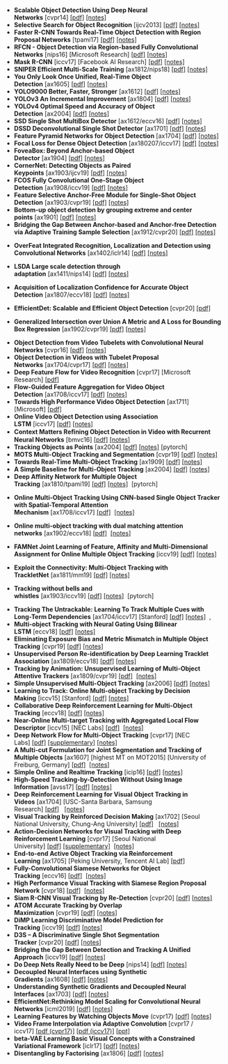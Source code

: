 
<ul>
<li><strong>Scalable Object Detection Using Deep Neural Networks</strong>&nbsp;[cvpr14]&nbsp;<a href="1/Scalable%20Object%20Detection%20Using%20Deep%20Neural%20Networks%20cvpr14.pdf">[pdf]</a>&nbsp;<a href="1/Scalable%20Object%20Detection%20Using%20Deep%20Neural%20Networks%20cvpr14.pdf">[notes]</a></li>
<li><strong>Selective Search for Object Recognition</strong>&nbsp;[ijcv2013]&nbsp;<a href="1/Selective%20Search%20for%20Object%20Recognition%20ijcv2013.pdf">[pdf]</a>&nbsp;<a href="1/Selective%20Search%20for%20Object%20Recognition%20ijcv2013.pdf">[notes]</a></li>

<li><strong>Faster R-CNN Towards Real-Time Object Detection with Region Proposal Networks</strong>&nbsp;[tpami17]&nbsp;<a href="1/Faster%20R-CNN%20Towards%20Real-Time%20Object%20Detection%20with%20Region%20Proposal%20Networks%20tpami17%20ax16_1.pdf">[pdf]</a>&nbsp;<a href="1/Faster_R-CNN.pdf">[notes]</a></li>
<li><strong>RFCN - Object Detection via Region-based Fully Convolutional Networks</strong>&nbsp;[nips16] [Microsoft Research]&nbsp;<a href="1/RFCN-Object%20Detection%20via%20Region-based%20Fully%20Convolutional%20Networks%20nips16.pdf">[pdf]</a>&nbsp;<a href="1/RFCN.pdf">[notes]</a></li>
<li><strong>Mask R-CNN</strong>&nbsp;[iccv17] [Facebook AI Research]&nbsp;<a href="1/Mask%20R-CNN%20ax17_4%20iccv17.pdf">[pdf]</a>&nbsp;<a href="1/Mask%20R-CNN%20ax17_4%20iccv17.pdf">[notes]</a>&nbsp;&nbsp;&nbsp;</li>
<li><strong>SNIPER Efficient Multi-Scale Training</strong>&nbsp;[ax1812/nips18]&nbsp;<a href="1/SNIPER%20Efficient%20Multi-Scale%20Training%20ax181213%20nips18.pdf">[pdf]</a>&nbsp;<a href="1/SNIPER%20Efficient%20Multi-Scale%20Training%20ax181213%20nips18.pdf">[notes]</a>&nbsp;</li>

<li><strong>You Only Look Once Unified, Real-Time Object Detection</strong>&nbsp;[ax1605]&nbsp;<a href="1/You%20Only%20Look%20Once%20Unified,%20Real-Time%20Object%20Detection%20ax1605.pdf">[pdf]</a>&nbsp;<a href="1/You%20Only%20Look%20Once%20Unified,%20Real-Time%20Object%20Detection%20ax1605.pdf">[notes]</a></li>
<li><strong>YOLO9000 Better, Faster, Stronger</strong>&nbsp;[ax1612]&nbsp;<a href="1/YOLO9000%20Better,%20Faster,%20Stronger%20ax16_12.pdf">[pdf]</a>&nbsp;<a href="1/YOLO9000%20Better,%20Faster,%20Stronger%20ax16_12.pdf">[notes]</a></li>
<li><strong>YOLOv3 An Incremental Improvement</strong>&nbsp;[ax1804]&nbsp;<a href="1/YOLOv3%20An%20Incremental%20Improvement%20ax180408.pdf">[pdf]</a>&nbsp;<a href="1/YOLOv3%20An%20Incremental%20Improvement%20ax180408.pdf">[notes]</a></li>
<li><strong>YOLOv4 Optimal Speed and Accuracy of Object Detection</strong>&nbsp;[ax2004]&nbsp;<a href="1/YOLOV4_Optimal%20Speed%20and%20Accuracy%20of%20Object%20Detection%20ax200423.pdf">[pdf]</a>&nbsp;<a href="1/YOLOV4_Optimal%20Speed%20and%20Accuracy%20of%20Object%20Detection%20ax200423.pdf">[notes]</a>&nbsp;</li>

<li><strong>SSD Single Shot MultiBox Detector</strong>&nbsp;[ax1612/eccv16]&nbsp;<a href="1/SSD%20Single%20Shot%20MultiBox%20Detector%20eccv16_ax16_12.pdf">[pdf]</a>&nbsp;<a href="1/SSD.pdf">[notes]</a></li>
<li><strong>DSSD Deconvolutional Single Shot Detector</strong>&nbsp;[ax1701]&nbsp;<a href="1/DSSD%20Deconvolutional%20Single%20Shot%20Detector%20ax1701.06659.pdf">[pdf]</a>&nbsp;<a href="1/DSSD.pdf">[notes]</a></li>

<li><strong>Feature Pyramid Networks for Object Detection</strong>&nbsp;[ax1704]&nbsp;<a href="1/Feature%20Pyramid%20Networks%20for%20Object%20Detection%20ax170419.pdf">[pdf]</a>&nbsp;<a href="1/FPN.pdf">[notes]</a></li>
<li><strong>Focal Loss for Dense Object Detection</strong>&nbsp;[ax180207/iccv17]&nbsp;<a href="1/Focal%20Loss%20for%20Dense%20Object%20Detection%20ax180207%20iccv17.pdf">[pdf]</a>&nbsp;<a href="1/focal_loss.pdf">[notes]</a></li>

<li><strong>FoveaBox: Beyond Anchor-based Object Detector</strong>&nbsp;[ax1904]&nbsp;<a href="1/FoveaBox%20Beyond%20Anchor-based%20Object%20Detector%20ax1904.03797.pdf">[pdf]</a>&nbsp;<a href="1/FoveaBox%20Beyond%20Anchor-based%20Object%20Detector%20ax1904.03797.pdf">[notes]</a>&nbsp;</li>
<li><strong>CornerNet: Detecting Objects as Paired Keypoints</strong>&nbsp;[ax1903/ijcv19]&nbsp;<a href="1/CornerNet%20Detecting%20Objects%20as%20Paired%20Keypoints%20ax1903%20ijcv19.pdf">[pdf]</a>&nbsp;<a href="1/CornerNet%20Detecting%20Objects%20as%20Paired%20Keypoints%20ax1903%20ijcv19.pdf">[notes]</a>&nbsp;</li>
<li><strong>FCOS Fully Convolutional One-Stage Object Detection</strong>&nbsp;[ax1908/iccv19]&nbsp;<a href="1/FCOS%20Fully%20Convolutional%20One-Stage%20Object%20Detection%20ax1908%20iccv19.pdf">[pdf]</a>&nbsp;<a href="1/FCOS%20Fully%20Convolutional%20One-Stage%20Object%20Detection%20ax1908%20iccv19.pdf">[notes]</a>&nbsp;&nbsp;&nbsp;&nbsp;&nbsp;</li>
<li><strong>Feature Selective Anchor-Free Module for Single-Shot Object Detection</strong>&nbsp;[ax1903/cvpr19]&nbsp;<a href="1/Feature%20Selective%20Anchor-Free%20Module%20for%20Single-Shot%20Object%20Detection%20ax1903.00621%20cvpr19.pdf">[pdf]</a>&nbsp;<a href="1/Feature%20Selective%20Anchor-Free%20Module%20for%20Single-Shot%20Object%20Detection%20ax1903.00621%20cvpr19.pdf">[notes]</a>&nbsp;</li>
<li><strong>Bottom-up object detection by grouping extreme and center points</strong>&nbsp;[ax1901]&nbsp;<a href="1/Bottom-up%20object%20detection%20by%20grouping%20extreme%20and%20center%20points%201901.08043.pdf">[pdf]</a>&nbsp;<a href="1/Bottom-up%20object%20detection%20by%20grouping%20extreme%20and%20center%20points%201901.08043.pdf">[notes]</a>&nbsp;</li>
<li><strong>Bridging the Gap Between Anchor-based and Anchor-free Detection via Adaptive Training Sample Selection</strong>&nbsp;[ax1912/cvpr20]&nbsp;<a href="1/Bridging%20the%20Gap%20Between%20Anchor-based%20and%20Anchor-free%20Detection%20via%20Adaptive%20Training%20Sample%20Selection%201912.02424%20cvpr20.pdf">[pdf]</a>&nbsp;<a href="1/Bridging%20the%20Gap%20Between%20Anchor-based%20and%20Anchor-free%20Detection%20via%20Adaptive%20Training%20Sample%20Selection%201912.02424%20cvpr20.pdf">[notes]</a>&nbsp;</li>

<li>
<p><strong>OverFeat Integrated Recognition, Localization and Detection using Convolutional Networks</strong>&nbsp;[ax1402/iclr14]&nbsp;<a href="1/OverFeat%20Integrated%20Recognition,%20Localization%20and%20Detection%20using%20Convolutional%20Networks%20ax1402%20iclr14.pdf">[pdf]</a>&nbsp;<a href="1/OverFeat%20Integrated%20Recognition,%20Localization%20and%20Detection%20using%20Convolutional%20Networks%20ax1402%20iclr14.pdf">[notes]</a></p>
</li>
<li>
<p><strong>LSDA Large scale detection through adaptation</strong>&nbsp;[ax1411/nips14]&nbsp;<a href="1/LSDA%20Large%20scale%20detection%20through%20adaptation%20nips14%20ax14_11.pdf">[pdf]</a>&nbsp;<a href="1/LSDA%20Large%20scale%20detection%20through%20adaptation%20nips14%20ax14_11.pdf">[notes]</a></p>
</li>
<li>
<p><strong>Acquisition of Localization Confidence for Accurate Object Detection</strong>&nbsp;[ax1807/eccv18]&nbsp;<a href="1/1.pdf">[pdf]</a>&nbsp;<a href="1/IOU-Net.pdf">[notes]</a>&nbsp;</p>
</li>
<li>
<p><strong>EfficientDet: Scalable and Efficient Object Detection</strong>&nbsp;[cvpr20]&nbsp;<a href="1/EfficientDet_Scalable%20and%20efficient%20object%20detection.pdf">[pdf]</a></p>
</li>
<li>
<p><strong>Generalized Intersection over Union A Metric and A Loss for Bounding Box Regression</strong>&nbsp;[ax1902/cvpr19]&nbsp;<a href="1/Generalized%20Intersection%20over%20Union%20A%20Metric%20and%20A%20Loss%20for%20Bounding%20Box%20Regression%201902.09630%20cvpr19.pdf">[pdf]</a>&nbsp;<a href="1/Generalized%20Intersection%20over%20Union%20A%20Metric%20and%20A%20Loss%20for%20Bounding%20Box%20Regression%201902.09630%20cvpr19.pdf">[notes]</a>&nbsp;&nbsp;</p>
</li>

<li><strong>Object Detection from Video Tubelets with Convolutional Neural Networks</strong>&nbsp;[cvpr16]&nbsp;<a href="1/Object_Detection_from_Video_Tubelets_with_Convolutional_Neural_Networks_CVPR16.pdf">[pdf]</a>&nbsp;<a href="1/Object_Detection_from_Video_Tubelets_with_Convolutional_Neural_Networks_CVPR16.pdf">[notes]</a></li>
<li><strong>Object Detection in Videos with Tubelet Proposal Networks</strong>&nbsp;[ax1704/cvpr17]&nbsp;<a href="1/Object_Detection_in_Videos_with_Tubelet_Proposal_Networks_ax1704_cvpr17.pdf">[pdf]</a>&nbsp;<a href="1/Object_Detection_in_Videos_with_Tubelet_Proposal_Networks_ax1704_cvpr17.pdf">[notes]</a></li>

<li><strong>Deep Feature Flow for Video Recognition</strong>&nbsp;[cvpr17] [Microsoft Research]&nbsp;<a href="1/Deep%20Feature%20Flow%20For%20Video%20Recognition%20cvpr17.pdf">[pdf]</a>&nbsp;&nbsp;</li>
<li><strong>Flow-Guided Feature Aggregation for Video Object Detection</strong>&nbsp;[ax1708/iccv17]&nbsp;<a href="1/Flow-Guided%20Feature%20Aggregation%20for%20Video%20Object%20Detection%20ax1708%20iccv17.pdf">[pdf]</a>&nbsp;<a href="1/Flow-Guided%20Feature%20Aggregation%20for%20Video%20Object%20Detection%20ax1708%20iccv17.pdf">[notes]</a></li>
<li><strong>Towards High Performance Video Object Detection</strong>&nbsp;[ax1711] [Microsoft]&nbsp;<a href="1/2.pdf">[pdf]</a></li>

<li><strong>Online Video Object Detection using Association LSTM</strong>&nbsp;[iccv17]&nbsp;<a href="1/Online%20Video%20Object%20Detection%20using%20Association%20LSTM%20iccv17.pdf">[pdf]</a>&nbsp;<a href="1/Online%20Video%20Object%20Detection%20using%20Association%20LSTM%20iccv17.pdf">[notes]</a></li>
<li><strong>Context Matters Reﬁning Object Detection in Video with Recurrent Neural Networks</strong>&nbsp;[bmvc16]&nbsp;<a href="1/Context%20Matters%20Re%EF%AC%81ning%20Object%20Detection%20in%20Video%20with%20Recurrent%20Neural%20Networks%20bmvc16.pdf">[pdf]</a>&nbsp;<a href="1/Context%20Matters%20Re%EF%AC%81ning%20Object%20Detection%20in%20Video%20with%20Recurrent%20Neural%20Networks%20bmvc16.pdf">[notes]</a></li>

<li><strong>Tracking Objects as Points</strong>&nbsp;[ax2004]&nbsp;<a href="1/Tracking%20Objects%20as%20Points%202004.01177.pdf">[pdf]</a>&nbsp;<a href="1/Tracking%20Objects%20as%20Points%202004.01177.pdf">[notes]</a>&nbsp;[pytorch]</li>

<li><strong>MOTS Multi-Object Tracking and Segmentation</strong>&nbsp;[cvpr19]&nbsp;<a href="1/MOTS%20Multi-Object%20Tracking%20and%20Segmentation%20ax1904%20cvpr19.pdf">[pdf]</a>&nbsp;<a href="1/MOTS%20Multi-Object%20Tracking%20and%20Segmentation%20ax1904%20cvpr19.pdf">[notes]</a>&nbsp;&nbsp;</li>
<li><strong>Towards Real-Time Multi-Object Tracking</strong>&nbsp;[ax1909]&nbsp;<a href="1/Towards%20Real-Time%20Multi-Object%20Tracking%20ax1909.12605v1.pdf">[pdf]</a>&nbsp;<a href="1/Towards%20Real-Time%20Multi-Object%20Tracking%20ax1909.12605v1.pdf">[notes]</a></li>
<li><strong>A Simple Baseline for Multi-Object Tracking</strong>&nbsp;[ax2004]&nbsp;<a href="1/A%20Simple%20Baseline%20for%20Multi-Object%20Tracking%202004.01888.pdf">[pdf]</a>&nbsp;<a href="1/A%20Simple%20Baseline%20for%20Multi-Object%20Tracking%202004.01888.pdf">[notes]</a>&nbsp;</li>

<li><strong>Deep Affinity Network for Multiple Object Tracking</strong>&nbsp;[ax1810/tpami19]&nbsp;<a href="1/Deep%20Affinity%20Network%20for%20Multiple%20Object%20Tracking%20ax1810.11780%20tpami19.pdf">[pdf]</a>&nbsp;<a href="1/Deep%20Affinity%20Network%20for%20Multiple%20Object%20Tracking%20ax1810.11780%20tpami19.pdf">[notes]</a>&nbsp;&nbsp;[pytorch]</li>

<li>
<p><strong>Online Multi-Object Tracking Using CNN-based Single Object Tracker with Spatial-Temporal Attention Mechanism</strong>&nbsp;[ax1708/iccv17]&nbsp;<a href="1/Online%20Multi-Object%20Tracking%20Using%20CNN-based%20Single%20Object%20Tracker%20with%20Spatial-Temporal%20Attention%20Mechanism%201708.02843%20iccv17.pdf">[pdf]</a>&nbsp;&nbsp;<a href="1/Online%20Multi-Object%20Tracking%20Using%20CNN-based%20Single%20Object%20Tracker%20with%20Spatial-Temporal%20Attention%20Mechanism%201708.02843%20iccv17.pdf">[notes]</a></p>
</li>
<li>
<p><strong>Online multi-object tracking with dual matching attention networks</strong>&nbsp;[ax1902/eccv18]&nbsp;<a href="1/Online%20multi-object%20tracking%20with%20dual%20matching%20attention%20networks%201902.00749%20eccv18.pdf">[pdf]</a>&nbsp;&nbsp;<a href="1/Online%20multi-object%20tracking%20with%20dual%20matching%20attention%20networks%201902.00749%20eccv18.pdf">[notes]</a>&nbsp;</p>
</li>
<li>
<p><strong>FAMNet Joint Learning of Feature, Affinity and Multi-Dimensional Assignment for Online Multiple Object Tracking</strong>&nbsp;[iccv19]&nbsp;<a href="1/FAMNet%20Joint%20Learning%20of%20Feature,%20Affinity%20and%20Multi-Dimensional%20Assignment%20for%20Online%20Multiple%20Object%20Tracking%20iccv19.pdf">[pdf]</a>&nbsp;<a href="1/FAMNet%20Joint%20Learning%20of%20Feature,%20Affinity%20and%20Multi-Dimensional%20Assignment%20for%20Online%20Multiple%20Object%20Tracking%20iccv19.pdf">[notes]</a></p>
</li>
<li>
<p><strong>Exploit the Connectivity: Multi-Object Tracking with TrackletNet</strong>&nbsp;[ax1811/mm19]&nbsp;<a href="1/Exploit%20the%20Connectivity%20Multi-Object%20Tracking%20with%20TrackletNet%20ax1811.07258%20mm19.pdf">[pdf]</a>&nbsp;<a href="1/Exploit%20the%20Connectivity%20Multi-Object%20Tracking%20with%20TrackletNet%20ax1811.07258%20mm19.pdf">[notes]</a></p>
</li>
<li>
<p><strong>Tracking without bells and whistles</strong>&nbsp;[ax1903/iccv19]&nbsp;<a href="1/Tracking%20without%20bells%20and%20whistles%20ax1903.05625%20iccv19.pdf">[pdf]</a>&nbsp;<a href="1/Tracking%20without%20bells%20and%20whistles%20ax1903.05625%20iccv19.pdf">[notes]</a>&nbsp;&nbsp;[pytorch]</p>
</li>

<li><strong>Tracking The Untrackable: Learning To Track Multiple Cues with Long-Term Dependencies</strong>&nbsp;[ax1704/iccv17] [Stanford]&nbsp;<a href="1/Tracking%20The%20Untrackable%20Learning%20To%20Track%20Multiple%20Cues%20with%20Long-Term%20Dependencies%20ax17_4_iccv17.pdf">[pdf]</a>&nbsp;<a href="1/Tracking_The_Untrackable_Learning_To_Track_Multiple_Cues_with_Long-Term_Dependencies.pdf">[notes]</a>&nbsp;&nbsp;,</li>
<li><strong>Multi-object Tracking with Neural Gating Using Bilinear LSTM</strong>&nbsp;[eccv18]&nbsp;<a href="1/Multi-object%20Tracking%20with%20Neural%20Gating%20Using%20Bilinear%20LSTM_eccv18.pdf">[pdf]</a>&nbsp;<a href="1/Multi-object%20Tracking%20with%20Neural%20Gating%20Using%20Bilinear%20LSTM_eccv18.pdf">[notes]</a></li>
<li><strong>Eliminating Exposure Bias and Metric Mismatch in Multiple Object Tracking</strong>&nbsp;[cvpr19]&nbsp;<a href="1/Eliminating%20Exposure%20Bias%20and%20Metric%20Mismatch%20in%20Multiple%20Object%20Tracking%20cvpr19.pdf">[pdf]</a>&nbsp;<a href="1/Eliminating%20Exposure%20Bias%20and%20Metric%20Mismatch%20in%20Multiple%20Object%20Tracking%20cvpr19.pdf">[notes]</a>&nbsp;</li>

<li><strong>Unsupervised Person Re-identification by Deep Learning Tracklet Association</strong>&nbsp;[ax1809/eccv18]&nbsp;<a href="1/Unsupervised%20Person%20Re-identification%20by%20Deep%20Learning%20Tracklet%20Association%201809.02874%20eccv18.pdf">[pdf]</a>&nbsp;<a href="1/Unsupervised%20Person%20Re-identification%20by%20Deep%20Learning%20Tracklet%20Association%201809.02874%20eccv18.pdf">[notes]</a></li>
<li><strong>Tracking by Animation: Unsupervised Learning of Multi-Object Attentive Trackers</strong>&nbsp;[ax1809/cvpr19]&nbsp;<a href="1/Tracking%20by%20Animation%20Unsupervised%20Learning%20of%20Multi-Object%20Attentive%20Trackers%20cvpr19%20ax1809.03137.pdf">[pdf]</a>&nbsp;&nbsp;<a href="1/Tracking%20by%20Animation%20Unsupervised%20Learning%20of%20Multi-Object%20Attentive%20Trackers%20cvpr19%20ax1809.03137.pdf">[notes]</a>&nbsp;</li>
<li><strong>Simple Unsupervised Multi-Object Tracking</strong>&nbsp;[ax2006]&nbsp;<a href="1/Simple%20Unsupervised%20Multi-Object%20Tracking%202006.02609.pdf">[pdf]</a>&nbsp;<a href="1/Simple%20Unsupervised%20Multi-Object%20Tracking%202006.02609.pdf">[notes]</a></li>

<li><strong>Learning to Track: Online Multi-object Tracking by Decision Making</strong>&nbsp;[iccv15] [Stanford]&nbsp;<a href="1/Learning%20to%20Track%20Online%20Multi-object%20Tracking%20by%20Decision%20Making%20%20iccv15.pdf">[pdf]</a>&nbsp;<a href="1/Learning_to_Track_Online_Multi-object_Tracking_by_Decision_Making__iccv15.pdf">[notes]</a>&nbsp;&nbsp;</li>
<li><strong>Collaborative Deep Reinforcement Learning for Multi-Object Tracking</strong>&nbsp;[eccv18]&nbsp;<a href="1/Collaborative%20Deep%20Reinforcement%20Learning%20for%20Multi-Object%20Tracking_eccv18.pdf">[pdf]</a>&nbsp;<a href="1/Collaborative%20Deep%20Reinforcement%20Learning%20for%20Multi-Object%20Tracking_eccv18.pdf">[notes]</a></li>

<li><strong>Near-Online Multi-target Tracking with Aggregated Local Flow Descriptor</strong>&nbsp;[iccv15] [NEC Labs]&nbsp;<a href="1/Near-online%20multi-target%20tracking%20with%20aggregated%20local%20%EF%AC%82ow%20descriptor%20iccv15.pdf">[pdf]</a>&nbsp;&nbsp;<a href="1/NOMT.pdf">[notes]</a></li>
<li><strong>Deep Network Flow for Multi-Object Tracking</strong>&nbsp;[cvpr17] [NEC Labs]&nbsp;<a href="1/Deep%20Network%20Flow%20for%20Multi-Object%20Tracking%20cvpr17.pdf">[pdf]</a>&nbsp;<a href="1/Deep%20Network%20Flow%20for%20Multi-Object%20Tracking%20cvpr17_supplemental.pdf">[supplementary]</a>&nbsp;<a href="1/Deep%20Network%20Flow%20for%20Multi-Object%20Tracking%20cvpr17.pdf">[notes]</a></li>

<li><strong>A Multi-cut Formulation for Joint Segmentation and Tracking of Multiple Objects</strong>&nbsp;[ax1607] [highest MT on MOT2015] [University of Freiburg, Germany]&nbsp;<a href="1/A%20Multi-cut%20Formulation%20for%20Joint%20Segmentation%20and%20Tracking%20of%20Multiple%20Objects%20ax16_9%20%5Bbest%20MT%20on%20MOT15%5D.pdf">[pdf]</a>&nbsp;&nbsp;<a href="1/A_Multi-cut_Formulation_for_Joint_Segmentation_and_Tracking_of_Multiple_Objects.pdf">[notes]</a></li>

<li><strong>Simple Online and Realtime Tracking</strong>&nbsp;[icip16]&nbsp;<a href="1/Simple%20Online%20and%20Realtime%20Tracking%20ax1707%20icip16.pdf">[pdf]</a>&nbsp;<a href="1/Simple%20Online%20and%20Realtime%20Tracking%20ax1707%20icip16.pdf">[notes]</a>&nbsp;</li>
<li><strong>High-Speed Tracking-by-Detection Without Using Image Information</strong>&nbsp;[avss17]&nbsp;<a href="1/High-Speed%20Tracking-by-Detection%20Without%20Using%20Image%20Information%20avss17.pdf">[pdf]</a>&nbsp;<a href="1/High-Speed%20Tracking-by-Detection%20Without%20Using%20Image%20Information%20avss17.pdf">[notes]</a>&nbsp;</li>

<li><strong>Deep Reinforcement Learning for Visual Object Tracking in Videos</strong>&nbsp;[ax1704] [USC-Santa Barbara, Samsung Research]&nbsp;<a href="1/Deep%20Reinforcement%20Learning%20for%20Visual%20Object%20Tracking%20in%20Videos%20ax17_4.pdf">[pdf]</a>&nbsp;&nbsp;&nbsp;<a href="1/Deep_Reinforcement_Learning_for_Visual_Object_Tracking_in_Videos.pdf">[notes]</a></li>
<li><strong>Visual Tracking by Reinforced Decision Making</strong>&nbsp;[ax1702] [Seoul National University, Chung-Ang University]&nbsp;<a href="1/Visual%20Tracking%20by%20Reinforced%20Decision%20Making%20ax17_2.pdf">[pdf]</a>&nbsp;&nbsp;&nbsp;<a href="1/Visual_Tracking_by_Reinforced_Decision_Making_ax17.pdf">[notes]</a></li>
<li><strong>Action-Decision Networks for Visual Tracking with Deep Reinforcement Learning</strong>&nbsp;[cvpr17] [Seoul National University]&nbsp;<a href="1/Action-Decision%20Networks%20for%20Visual%20Tracking%20with%20Deep%20Reinforcement%20Learning%20%20cvpr17%20supplementary.pdf">[pdf]</a>&nbsp;<a href="1/Action-Decision%20Networks%20for%20Visual%20Tracking%20with%20Deep%20Reinforcement%20Learning%20%20cvpr17.pdf">[supplementary]</a>&nbsp;&nbsp;<a href="1/Action-Decision_Networks_for_Visual_Tracking_with_Deep_Reinforcement_Learning_cvpr17.pdf">[notes]</a>&nbsp;</li>
<li><strong>End-to-end Active Object Tracking via Reinforcement Learning</strong>&nbsp;[ax1705] [Peking University, Tencent AI Lab]&nbsp;<a href="1/End-to-end%20Active%20Object%20Tracking%20via%20Reinforcement%20Learning%20ax17_5.pdf">[pdf]</a>&nbsp;</li>

<li><strong>Fully-Convolutional Siamese Networks for Object Tracking</strong>&nbsp;[eccv16]&nbsp;<a href="1/Fully-Convolutional%20Siamese%20Networks%20for%20Object%20Tracking%20eccv16_9.pdf">[pdf]</a>&nbsp;&nbsp;<a href="1/SiameseFC.pdf">[notes]</a></li>
<li><strong>High Performance Visual Tracking with Siamese Region Proposal Network</strong>&nbsp;[cvpr18]&nbsp;<a href="1/High%20Performance%20Visual%20Tracking%20with%20Siamese%20Region%20Proposal%20Network_cvpr18.pdf">[pdf]</a>&nbsp;&nbsp;<a href="1/High%20Performance%20Visual%20Tracking%20with%20Siamese%20Region%20Proposal%20Network_cvpr18.pdf">[notes]</a></li>
<li><strong>Siam R-CNN Visual Tracking by Re-Detection</strong>&nbsp;[cvpr20]&nbsp;<a href="1/Siam%20R-CNN%20Visual%20Tracking%20by%20Re-Detection%201911.12836%20cvpr20.pdf">[pdf]</a>&nbsp;<a href="1/Siam%20R-CNN%20Visual%20Tracking%20by%20Re-Detection%201911.12836%20cvpr20.pdf">[notes]</a>&nbsp;&nbsp;</li>

<li><strong>ATOM Accurate Tracking by Overlap Maximization</strong>&nbsp;[cvpr19]&nbsp;<a href="1/ATOM%20Accurate%20Tracking%20by%20Overlap%20Maximization%20ax1811.07628%20cvpr19.pdf">[pdf]</a>&nbsp;<a href="1/ATOM%20Accurate%20Tracking%20by%20Overlap%20Maximization%20ax1811.07628%20cvpr19.pdf">[notes]</a>&nbsp;</li>
<li><strong>DiMP Learning Discriminative Model Prediction for Tracking</strong>&nbsp;[iccv19]&nbsp;<a href="1/DiMP%20Learning%20Discriminative%20Model%20Prediction%20for%20Tracking%20ax1904.07220%20iccv19.pdf">[pdf]</a>&nbsp;<a href="1/DiMP%20Learning%20Discriminative%20Model%20Prediction%20for%20Tracking%20ax1904.07220%20iccv19.pdf">[notes]</a>&nbsp;</li>
<li><strong>D3S &ndash; A Discriminative Single Shot Segmentation Tracker</strong>&nbsp;[cvpr20]&nbsp;<a href="1/D3S%20%E2%80%93%20A%20Discriminative%20Single%20Shot%20Segmentation%20Tracker%201911.08862v1%20cvpr20.pdf">[pdf]</a>&nbsp;<a href="1/D3S%20%E2%80%93%20A%20Discriminative%20Single%20Shot%20Segmentation%20Tracker%201911.08862v1%20cvpr20.pdf">[notes]</a>&nbsp;</li>

<li><strong>Bridging the Gap Between Detection and Tracking A Unified Approach</strong>&nbsp;[iccv19]&nbsp;<a href="1/Bridging%20the%20Gap%20Between%20Detection%20and%20Tracking%20A%20Unified%20Approach%20iccv19.pdf">[pdf]</a>&nbsp;<a href="1/Bridging%20the%20Gap%20Between%20Detection%20and%20Tracking%20A%20Unified%20Approach%20iccv19.pdf">[notes]</a></li>

<li><strong>Do Deep Nets Really Need to be Deep</strong>&nbsp;[nips14]&nbsp;<a href="1/Do%20Deep%20Nets%20Really%20Need%20to%20be%20Deep%20ax1410%20nips14.pdf">[pdf]</a>&nbsp;<a href="1/Do%20Deep%20Nets%20Really%20Need%20to%20be%20Deep%20ax1410%20nips14.pdf">[notes]</a></li>

<li><strong>Decoupled Neural Interfaces using Synthetic Gradients</strong>&nbsp;[ax1608]&nbsp;<a href="1/Decoupled%20Neural%20Interfaces%20using%20Synthetic%20Gradients%20ax1608.05343.pdf">[pdf]</a>&nbsp;<a href="1/Decoupled%20Neural%20Interfaces%20using%20Synthetic%20Gradients%20ax1608.05343.pdf">[notes]</a></li>
<li><strong>Understanding Synthetic Gradients and Decoupled Neural Interfaces</strong>&nbsp;[ax1703]&nbsp;<a href="1/Understanding%20Synthetic%20Gradients%20and%20Decoupled%20Neural%20Interfaces%20ax1703.00522.pdf">[pdf]</a>&nbsp;<a href="1/Understanding%20Synthetic%20Gradients%20and%20Decoupled%20Neural%20Interfaces%20ax1703.00522.pdf">[notes]</a></li>

<li><strong>EfficientNet:Rethinking Model Scaling for Convolutional Neural Networks</strong>&nbsp;[icml2019]&nbsp;<a href="1/EfficientNet_Rethinking%20model%20scaling%20for%20CNNs.pdf">[pdf]</a>&nbsp;<a href="1/EfficientNet_%20Rethinking%20Model%20Scaling%20for%20Convolutional%20Neural%20Networks.pdf">[notes]</a></li>

<li><strong>Learning Features by Watching Objects Move</strong>&nbsp;(cvpr17)&nbsp;<a href="1/Learning%20Features%20by%20Watching%20Objects%20Move%20ax170412%20cvpr17.pdf">[pdf]</a>&nbsp;<a href="1/Learning%20Features%20by%20Watching%20Objects%20Move%20ax170412%20cvpr17.pdf">[notes]</a></li>

<li><strong>Video Frame Interpolation via Adaptive Convolution</strong>&nbsp;[cvpr17 / iccv17]&nbsp;<a href="1/Video%20Frame%20Interpolation%20via%20Adaptive%20Convolution%20ax1703.pdf">[pdf (cvpr17)]</a>&nbsp;<a href="1/Video%20Frame%20Interpolation%20via%20Adaptive%20Separable%20Convolution%20iccv17.pdf">[pdf (iccv17)]</a>&nbsp;<a href="1/Video%20Frame%20Interpolation%20via%20Adaptive%20Convolution%20ax1703.pdf">[ppt]</a></li>

<li><strong>beta-VAE Learning Basic Visual Concepts with a Constrained Variational Framework</strong>&nbsp;[iclr17]&nbsp;<a href="1/beta-VAE%20Learning%20Basic%20Visual%20Concepts%20with%20a%20Constrained%20Variational%20Framework%20iclr17.pdf">[pdf]</a>&nbsp;<a href="1/beta-VAE%20Learning%20Basic%20Visual%20Concepts%20with%20a%20Constrained%20Variational%20Framework%20iclr17.pdf">[notes]</a></li>
<li><strong>Disentangling by Factorising</strong>&nbsp;[ax1806]&nbsp;<a href="1/Disentangling%20by%20Factorising%20ax1806.pdf">[pdf]</a>&nbsp;<a href="1/Disentangling%20by%20Factorising%20ax1806.pdf">[notes]</a></li>
</ul>
